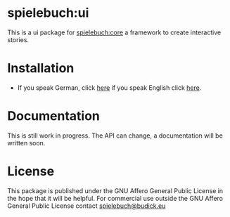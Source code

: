 # spielebuch:ui
This is a ui package for [spielebuch:core](https://github.com/spielebuch/core) a framework to create interactive stories. 

# Installation
- If you speak German, click [here](https://github.com/spielebuch/example-de) if you speak English click [here](https://github.com/spielebuch/example-en).

# Documentation
This is still work in progress. The API can change, a documentation will be written soon.

# License
This package is published under the GNU Affero General Public License in the hope that it will be helpful. For commercial use outside the GNU Affero General Public License contact spielebuch@budick.eu
